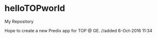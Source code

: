 # helloTOPworld
My Repository

Hope to create a new Predix app for TOP @ GE.  //added 6-Oct-2016 11:34
